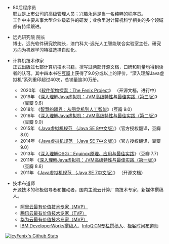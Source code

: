 - 80后程序员<br/>
  职业是上市公司的高级管理人员；兴趣永远是当一名纯粹的程序员。<br/>工作中主要从事大型企业级软件的研发；业余里对计算机科学相关的多个领域都有持续跟进。
  
- 远光研究院 院长<br/>
  博士，远光软件研究院院长，澳门科大-远光人工智能联合实验室主任。研究方向为机器学习特征选择自动化。
- 计算机技术作家<br/>正式出版过七部计算机技术书籍，撰写过两部开源文档，口碑和销量均得到读者的认可。其中四本书在[豆瓣](https://www.douban.com/)上获得了9.0分或以上的评价，“深入理解Java虚拟机”系列重印超过40次，总销量逾30万册。
  - 2020年 《[软件架构探索：The Fenix Project](https://icyfenix.cn/)》 （开源文档，进行中）
  - 2019年 《[深入理解Java虚拟机：JVM高级特性与最佳实践（第三版）](https://book.douban.com/subject/34907497/)》（豆瓣 9.6）
  - 2018年 《[智慧的疆界：从图灵机到人工智能](https://book.douban.com/subject/30379536/)》（豆瓣 9.0）
  - 2016年 《[深入理解Java虚拟机：JVM高级特性与最佳实践（第二版）](https://book.douban.com/subject/24722612/)》（豆瓣 9.0）
  - 2015年 《[Java虚拟机规范 （Java SE 8中文版）](https://book.douban.com/subject/26418340/)》（官方授权翻译，豆瓣 8.0）
  - 2014年 《[Java虚拟机规范 （Java SE 7中文版）](https://book.douban.com/subject/25792515/)》（官方授权翻译，豆瓣 9.0）
  - 2013年 《[深入理解OSGi：Equinox原理、应用与最佳实践](https://book.douban.com/subject/21324330/)》（豆瓣 7.7）
  - 2011年 《[深入理解Java虚拟机：JVM高级特性与最佳实践（第一版）](https://book.douban.com/subject/6522893/)》（豆瓣 8.6）
  - 2011年 《[Java虚拟机规范 （Java SE 7中文版）](https://www.iteye.com/topic/1117824)》 （开源文档）
- 技术布道师<br/>
  开源技术的积极倡导者和推动者，国内主流云计算厂商技术专家，新媒体撰稿人。
  - [阿里云最有价值技术专家（MVP）](https://mvp.aliyun.com/mvp/detail/487)
  - [腾讯云最有价值技术专家（TVP）](https://cloud.tencent.com/tvp/132)
  - [华为云最有价值技术专家（MVP）](https://developer.huaweicloud.com/mvp)
  - [IBM DeveloperWorks撰稿人]()、[InfoQ.CN专栏撰稿人](https://www.infoq.cn/profile/1278833/publish)、[极客时间布道师](https://time.geekbang.org/)

[![IcyFenix's Github Stats](https://github-readme-stats.vercel.app/api?username=fenixsoft&show_icons=true&hide=contribs,prs)](https://icyfenix.cn)

